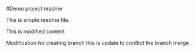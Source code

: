#Demo project readme

This is simple readme file.


This is modified content

Modification for creating branch 
this is update to conflict the branch merge

